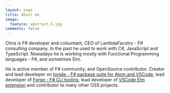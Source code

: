 ```yaml
---
layout: page
title: About me
image:
  feature: abstract-5.jpg
comments: false
---
```


Chris is F# developer and colsuntant, CEO of LambdaFacotry - F# consulting company. In the past he used to work with C#, JavaScript and TypeScript. Nowadays he is working mostly with Functional Programming languages - F#, and sometimes Elm.

He is active member of F# community, and OpenSource contributor. Creator and lead developer on [Ionide - F# package suite for Atom and VSCode](http://ionide.io/), lead developer of [Forge - F# CLI tooling](http://fsprojects.github.io/Forge/), lead developer of [VSCode Elm extension](https://github.com/sbrink/vscode-elm) and contributor to many other OSS projects.